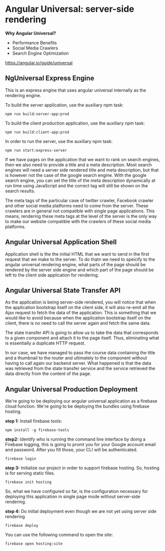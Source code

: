 # Angular Universal: server-side rendering

**Why Angular Universal?**
* Performance Benefits
* Social Media Crawlers
* Search Engine Optimization

https://angular.io/guide/universal

## NgUniversal Express Engine

This is an express engine that uses angular universal internally as the rendering engine.

To build the server application, use the auxiliary npm task:

```
npm run build:server-app:prod
```

To build the client production application, use the auxiliary npm task:

```
npm run build:client-app:prod
```

In order to run the server, use the auxiliary npm task:

```
npm run start:express-server
```

If we have pages on the application that we want to rank on search engines, then we also need to provide a title and a meta description. Most search engines will need a server side rendered title and meta description, but that is however not the case of the google search engine. With the google search engine, you can set the title of the meta description dynamically at run time using JavaScript and the correct tag will still be shown on the search results.

The meta tags of the particular case of twitter crawler, Facebook crawler and other social media platforms need to come from the server. These crawlers are in general not compatible with single page applications. This means, rendering these meta tags at the level of the server is the only way to make our website compatible with the crawlers of these social media platforms.

## Angular Universal Application Shell

Application shell is the the initial HTML that we want to send in the first request that we make to the server. To do thatn we need to speicify to the angular universal rendering engine, what parts of the page should be rendered by the server side engine and which part of the page should be left to the client side application for rendering.

## Angular Universal State Transfer API

As the application is being server-side rendered, you will notice that when the application bootstrap itself on the client side, it will also re-emit all the Ajax request to fetch the data of the application. This is something that we would like to avoid because when the application bootstrap itself on the client, there is no need to call the server again and fetch the same data.

The state transfer API is going to allow us to take the data that corresponds to a given component and attach it to the page itself. Thus, eliminating what is essentially a duplicate HTTP request.

In our case, we have managed to pass the course data containing the title and a thumbnail to the router and ultimately to the component without having to call again our backend server. What happened is that the data was retrieved from the state transfer service and the service retrieved the data directly from the content of the page.

## Angular Universal Production Deployment

We're going to be deploying our angular universal application as a firebase cloud function. We're going to be deploying the bundles using firebase hosting.

**step 1:** Install firebase tools:

    npm install -g firebase-tools

**step2:** Identify who is running the command line interface by doing a Firebase logging, this is going to promt you for your Google account email and password. After you fill those, your CLI will be authenticated.

    firebase login

**step 3:** Initialize our project in order to support firebase hosting. So, hosting is for serving static files.

    firebase init hosting

So, what we have configured so far, is the configuration necessary for deploying this application in single page mode without server-side rendering.

**step 4:** Do initial deployment even though we are not yet using server side rendering

    firebase deploy

You can use the following command to open the site:

    firebase open hosting:site

